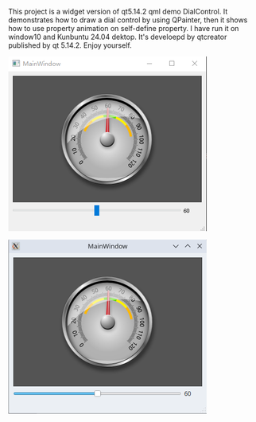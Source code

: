 This project is a widget version of qt5.14.2 qml demo DialControl. It demonstrates how to draw a dial control by using QPainter, then it shows how to use property animation on self-define property. I have run it on window10 and Kunbuntu 24.04 dektop. It's develoepd by qtcreator published by qt 5.14.2. Enjoy yourself.

![image](https://github.com/WilliamArcherX/DialControl/blob/main/w.png)

![image](https://github.com/WilliamArcherX/DialControl/blob/main/u.png)
